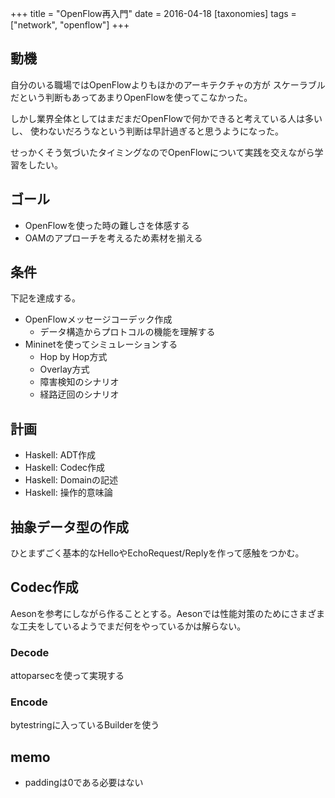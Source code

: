 +++
title = "OpenFlow再入門"
date = 2016-04-18
[taxonomies]
tags = ["network", "openflow"]
+++

## 動機

自分のいる職場ではOpenFlowよりもほかのアーキテクチャの方が
スケーラブルだという判断もあってあまりOpenFlowを使ってこなかった。

しかし業界全体としてはまだまだOpenFlowで何かできると考えている人は多いし、
使わないだろうなという判断は早計過ぎると思うようになった。

せっかくそう気づいたタイミングなのでOpenFlowについて実践を交えながら学習をしたい。

## ゴール

- OpenFlowを使った時の難しさを体感する
- OAMのアプローチを考えるため素材を揃える

## 条件

下記を達成する。

- OpenFlowメッセージコーデック作成
  - データ構造からプロトコルの機能を理解する
- Mininetを使ってシミュレーションする
  - Hop by Hop方式
  - Overlay方式
  - 障害検知のシナリオ
  - 経路迂回のシナリオ

## 計画

- Haskell: ADT作成
- Haskell: Codec作成
- Haskell: Domainの記述
- Haskell: 操作的意味論

## 抽象データ型の作成

ひとまずごく基本的なHelloやEchoRequest/Replyを作って感触をつかむ。

## Codec作成

Aesonを参考にしながら作ることとする。Aesonでは性能対策のためにさまざまな工夫をしているようでまだ何をやっているかは解らない。

### Decode

attoparsecを使って実現する

### Encode

bytestringに入っているBuilderを使う

## memo

- paddingは0である必要はない
